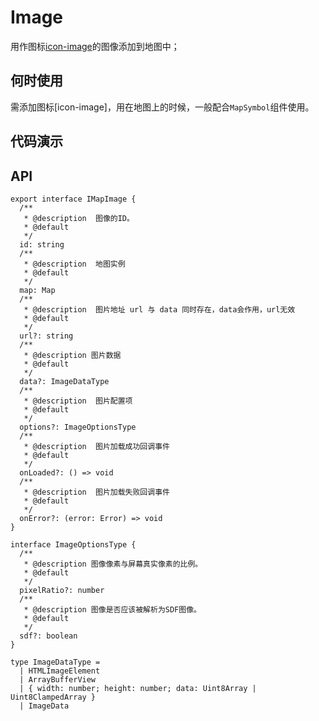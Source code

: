 # Image

用作图标[icon-image](https://docs.mapbox.com/mapbox-gl-js/style-spec/layers/#layout-symbol-icon-image)的图像添加到地图中；

## 何时使用

需添加图标[icon-image]，用在地图上的时候，一般配合`MapSymbol`组件使用。

## 代码演示

## API

```
export interface IMapImage {
  /**
   * @description  图像的ID。
   * @default
   */
  id: string
  /**
   * @description  地图实例
   * @default
   */
  map: Map
  /**
   * @description  图片地址 url 与 data 同时存在，data会作用，url无效
   * @default
   */
  url?: string
  /**
   * @description 图片数据
   * @default
   */
  data?: ImageDataType
  /**
   * @description  图片配置项
   * @default
   */
  options?: ImageOptionsType
  /**
   * @description  图片加载成功回调事件
   * @default
   */
  onLoaded?: () => void
  /**
   * @description  图片加载失败回调事件
   * @default
   */
  onError?: (error: Error) => void
}
```

```
interface ImageOptionsType {
  /**
   * @description 图像像素与屏幕真实像素的比例。
   * @default
   */
  pixelRatio?: number
  /**
   * @description 图像是否应该被解析为SDF图像。
   * @default
   */
  sdf?: boolean
}

type ImageDataType =
  | HTMLImageElement
  | ArrayBufferView
  | { width: number; height: number; data: Uint8Array | Uint8ClampedArray }
  | ImageData
```
